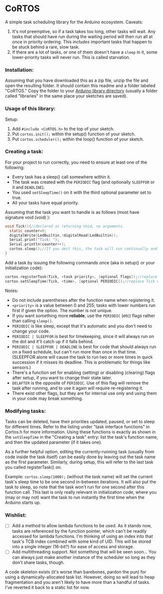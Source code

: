 # CoRTOS
A simple task scheduling library for the Arduino ecosystem.
Caveats: 
1. It's not preemptive, so if a task takes too long, other tasks will wait. Any tasks that should have run during the waiting period will then run all at once in priority ordering. This *includes* important tasks that happen to be stuck behind a rare, slow task.
2. If there are a lot of tasks, or one of them doesn't have a `sleep` in it, some lower-priority tasks will never run. This is called starvation.

### Installation:
Assuming that you have downloaded this as a zip file, unzip the file and open the resulting folder.
It should contain this readme and a folder labeled "CoRTOS."
Copy the folder to your [Arduino library directory](https://www.arduino.cc/en/hacking/libraries) (usually a folder called "libraries" in the same place your sketches are saved).

### Usage of this library:
Setup:
1. Add `#include <CoRTOS.h>` to the top of your sketch.
2. Put `cortos.init();` within the setup() function of your sketch.
3. Put `cortos.scheduler();` within the loop() function of your sketch.

### Creating a task:
For your project to run correctly, you need to ensure at least one of the following:
* Every task has a sleep() call somewhere within it.
* The task was created with the `PERIODIC` flag (and optionally `SLEEPFOR` or it and `DEADLINE`).
* You used `setSleepTime()` on it with the third optional parameter set to true.
* All your tasks have equal priority.

Assuming that the task you want to handle is as follows (must have signature void <name>(void) ):
```c
void Tick(){//declared as returning Void, no arguments.
  static counter=0;
  digitalWrite(LedBuiltin,!digitalRead(LedBuiltin));
  Serial.print("Tick: ");
  Serial.println(counter++);
  cortos.sleep();//If you omit this, the task will run continually and things with lower priority will _never_ run.
}
```
Add a task by issuing the following commands once (aka in setup() or your initialization code):
```c
cortos.registerTask(Tick, <task priority>, [optional flags]);//replace Tick with the name of your own function, and set a priority.
cortos.setSleepTime(Tick, <time>, [optional PERIODIC]);//replace Tick with your function, and set the time between runs in milliseconds. Do NOT set <time> to be zero.
```
Notes: 
* Do not include parentheses after the function name when registering it. 
* `<priority>` is a value between 0 and 255; tasks with lower numbers run first if given the option. The number is not unique.
* If you want something more **reliable**, use the `PERIODIC` (etc) flags rather than calling `sleep()`.
 * `PERIODIC` is like sleep, except that it's automatic and you don't need to change your code.
 * `PERIODIC | SLEEPFOR` is best for timekeeping, since it will always run on the dot and it'll catch up if it falls behind.
 * `PERIODIC | SLEEPFOR | DEADLINE` is best for code that should always run on a fixed schedule, but can't run more than once in that time. (SLEEPFOR alone will cause the task to run two or more times in quick succession if it misses its deadline. This is problematic for things like sensors.)
 * There's a function set for enabling (setting) or disabling (clearing) flags after setup, if you want to change their state later.
 * `DELAFTER` is the opposite of `PERIODIC`. Use of this flag will remove the task after running, and to use it again will require re-registering it.
 * There exist other flags, but they are for internal use only and using them in your code may break something.

### Modifying tasks:
Tasks can be deleted, have their priorities updated, paused, or set to sleep for different times.
Refer to the listing under "task interface functions" in Cortos.h for more information.
Using these functions is exactly as shown in the `setSleepTime` in the "Creating a task" entry: list the task's function name, and then the
updated parameter (if it takes one).

As a further helpful option, editing the currently-running task (usually from code inside the task itself) can be easily done by leaving out the task name as the first parameter. Similarly, during setup, this will refer to the last task you called registerTask() on.

Example: `cortos.sleep(1000);` (without the task name) will set the current task's sleep time to be one second in-between
iterations. It will also put the task to sleep, so note that the task won't run for one second after this function call.
This last is only really relevant in initialization code, where you (may or may not) want the task to run instantly the first time
when the Arduino starts up.

### Wishlist:
 - [ ] Add a method to allow lambda functions to be used. As it stands now, tasks are referenced by the function pointer, which can't be readily accessed for lambda functions. I'm thinking of using an index into that task's TCB index combined with some kind of UID. This will be stored into a single integer (16-bit?) for ease of access and storage.
 - [ ] Add multithreading support. Not something that will be seen soon... You can always just make another instance of the scheduler so long as they don't share tasks, though.

A code skeleton exists (it's worse than barebones, pardon the pun) for using a dynamically-allocated task list. However, doing so will lead to heap fragmentation and you aren't likely to have more than a handful of tasks. I've reverted it back to a static list for now.
